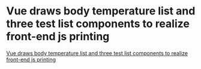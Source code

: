 # Vue draws body temperature list and three test list components to realize front-end js printing
[Vue draws body temperature list and three test list components to realize front-end js printing](https://aiwithcloud.com/2022/09/19/vue_draws_body_temperature_list_and_three_test_list_components_to_realize_front_end_js_printing/)